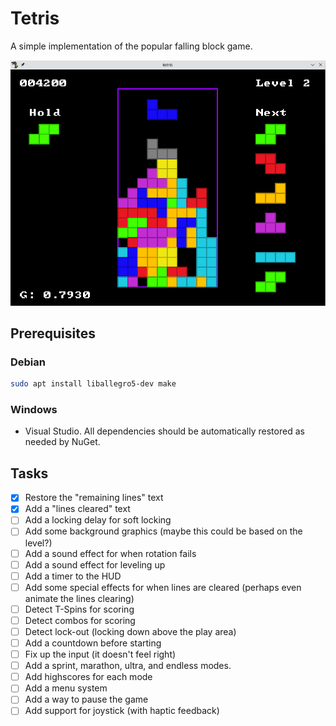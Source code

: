 # Tetris

A simple implementation of the popular falling block game.

![a screenshot of tetris](./docs/screenshot.png)

## Prerequisites

### Debian

```bash
sudo apt install liballegro5-dev make
```

### Windows

- Visual Studio. All dependencies should be automatically restored as needed by NuGet.

## Tasks

- [x] Restore the "remaining lines" text
- [x] Add a "lines cleared" text
- [ ] Add a locking delay for soft locking
- [ ] Add some background graphics (maybe this could be based on the level?)
- [ ] Add a sound effect for when rotation fails
- [ ] Add a sound effect for leveling up
- [ ] Add a timer to the HUD
- [ ] Add some special effects for when lines are cleared (perhaps even animate the lines clearing)
- [ ] Detect T-Spins for scoring
- [ ] Detect combos for scoring
- [ ] Detect lock-out (locking down above the play area)
- [ ] Add a countdown before starting
- [ ] Fix up the input (it doesn't feel right)
- [ ] Add a sprint, marathon, ultra, and endless modes.
- [ ] Add highscores for each mode
- [ ] Add a menu system
- [ ] Add a way to pause the game
- [ ] Add support for joystick (with haptic feedback)
